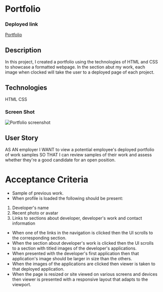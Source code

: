 # Portfolio

### Deployed link

[Portfolio](https://jenstarcodes.github.io/Portfolio/)

## Description

In this project, I created a portfolio using the technologies of HTML and CSS to showcase a formatted webpage.  In the section abut my work, each image when clocked will take the user to a deployed page of each project.

## Technologies

HTML
CSS


### Screen Shot

![Portfolio screenshot](https://user-images.githubusercontent.com/95147890/153733938-652ee721-5397-4a92-947b-0f94ce12b92b.png)


## User Story
AS AN employer
I WANT to view a potential employee's deployed portfolio of work samples
SO THAT I can review samples of their work and assess whether they're a good candidate for an open position. 

# Acceptance Criteria

- Sample of previous work.
- When profile is loaded the following should be present:
1. Developer's name
2. Recent photo or avatar
3. Links to sections about developer, developer's work and contact information

- When one of the links in the navigation is clicked then the UI scrolls to the corresponding section.
- When the section about developer's work is clicked then the UI scrolls to a section with titled images of the developer's applications.
- When presented with the developer's first application then that application's image should be larger in size than the others.
- When the images of the applications are clicked then viewer is taken to that deployed application.
- When the page is resized or site viewed on various screens and devices then viewer is presented with a responsive layout that adapts to the viewport.
